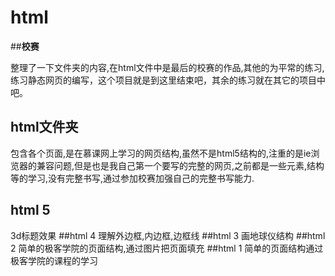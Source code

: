 # html
##**校赛**


整理了一下文件夹的内容,在html文件中是最后的校赛的作品,其他的为平常的练习,练习静态网页的编写，这个项目就是到这里结束吧，其余的练习就在其它的项目中吧。

## html文件夹
包含各个页面,是在慕课网上学习的网页结构,虽然不是html5结构的,注重的是ie浏览器的兼容问题,但是也是我自己第一个要写的完整的网页,之前都是一些元素,结构等的学习,没有完整书写,通过参加校赛加强自己的完整书写能力.
## html 5
3d标题效果
##html 4
理解外边框,内边框,边框线
##html 3
画地球仪结构
##html 2
简单的极客学院的页面结构,通过图片把页面填充
##html 1
简单的页面结构通过极客学院的课程的学习
